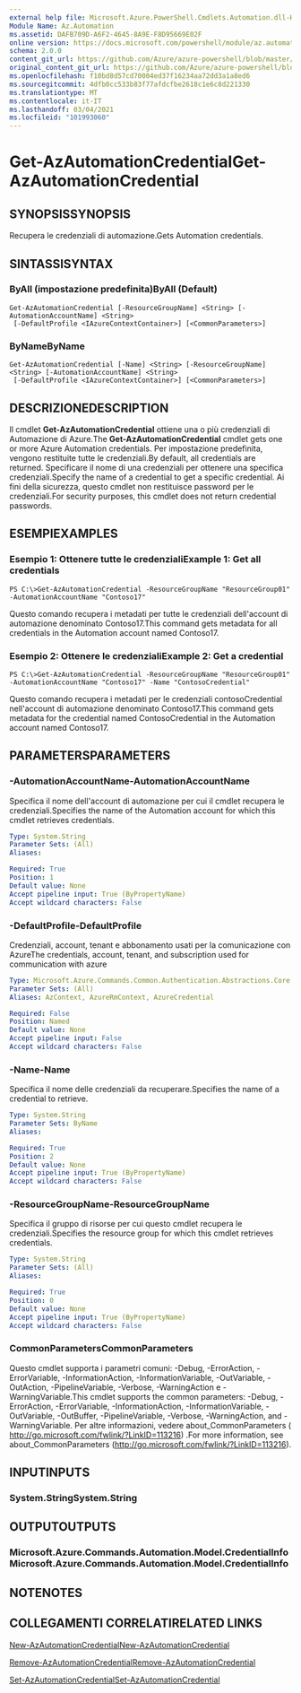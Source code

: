 ```yaml
---
external help file: Microsoft.Azure.PowerShell.Cmdlets.Automation.dll-Help.xml
Module Name: Az.Automation
ms.assetid: DAFB709D-A6F2-4645-8A9E-F8D95669E02F
online version: https://docs.microsoft.com/powershell/module/az.automation/get-azautomationcredential
schema: 2.0.0
content_git_url: https://github.com/Azure/azure-powershell/blob/master/src/Automation/Automation/help/Get-AzAutomationCredential.md
original_content_git_url: https://github.com/Azure/azure-powershell/blob/master/src/Automation/Automation/help/Get-AzAutomationCredential.md
ms.openlocfilehash: f10bd8d57cd70004ed37f16234aa72dd3a1a8ed6
ms.sourcegitcommit: 4dfb0cc533b83f77afdcfbe2618c1e6c8d221330
ms.translationtype: MT
ms.contentlocale: it-IT
ms.lasthandoff: 03/04/2021
ms.locfileid: "101993060"
---
```

# <span data-ttu-id="6f576-101">Get-AzAutomationCredential</span><span class="sxs-lookup"><span data-stu-id="6f576-101">Get-AzAutomationCredential</span></span>

## <span data-ttu-id="6f576-102">SYNOPSIS</span><span class="sxs-lookup"><span data-stu-id="6f576-102">SYNOPSIS</span></span>
<span data-ttu-id="6f576-103">Recupera le credenziali di automazione.</span><span class="sxs-lookup"><span data-stu-id="6f576-103">Gets Automation credentials.</span></span>

## <span data-ttu-id="6f576-104">SINTASSI</span><span class="sxs-lookup"><span data-stu-id="6f576-104">SYNTAX</span></span>

### <span data-ttu-id="6f576-105">ByAll (impostazione predefinita)</span><span class="sxs-lookup"><span data-stu-id="6f576-105">ByAll (Default)</span></span>
```
Get-AzAutomationCredential [-ResourceGroupName] <String> [-AutomationAccountName] <String>
 [-DefaultProfile <IAzureContextContainer>] [<CommonParameters>]
```

### <span data-ttu-id="6f576-106">ByName</span><span class="sxs-lookup"><span data-stu-id="6f576-106">ByName</span></span>
```
Get-AzAutomationCredential [-Name] <String> [-ResourceGroupName] <String> [-AutomationAccountName] <String>
 [-DefaultProfile <IAzureContextContainer>] [<CommonParameters>]
```

## <span data-ttu-id="6f576-107">DESCRIZIONE</span><span class="sxs-lookup"><span data-stu-id="6f576-107">DESCRIPTION</span></span>
<span data-ttu-id="6f576-108">Il cmdlet **Get-AzAutomationCredential** ottiene una o più credenziali di Automazione di Azure.</span><span class="sxs-lookup"><span data-stu-id="6f576-108">The **Get-AzAutomationCredential** cmdlet gets one or more Azure Automation credentials.</span></span>
<span data-ttu-id="6f576-109">Per impostazione predefinita, vengono restituite tutte le credenziali.</span><span class="sxs-lookup"><span data-stu-id="6f576-109">By default, all credentials are returned.</span></span>
<span data-ttu-id="6f576-110">Specificare il nome di una credenziali per ottenere una specifica credenziali.</span><span class="sxs-lookup"><span data-stu-id="6f576-110">Specify the name of a credential to get a specific credential.</span></span>
<span data-ttu-id="6f576-111">Ai fini della sicurezza, questo cmdlet non restituisce password per le credenziali.</span><span class="sxs-lookup"><span data-stu-id="6f576-111">For security purposes, this cmdlet does not return credential passwords.</span></span>

## <span data-ttu-id="6f576-112">ESEMPI</span><span class="sxs-lookup"><span data-stu-id="6f576-112">EXAMPLES</span></span>

### <span data-ttu-id="6f576-113">Esempio 1: Ottenere tutte le credenziali</span><span class="sxs-lookup"><span data-stu-id="6f576-113">Example 1: Get all credentials</span></span>
```
PS C:\>Get-AzAutomationCredential -ResourceGroupName "ResourceGroup01" -AutomationAccountName "Contoso17"
```

<span data-ttu-id="6f576-114">Questo comando recupera i metadati per tutte le credenziali dell'account di automazione denominato Contoso17.</span><span class="sxs-lookup"><span data-stu-id="6f576-114">This command gets metadata for all credentials in the Automation account named Contoso17.</span></span>

### <span data-ttu-id="6f576-115">Esempio 2: Ottenere le credenziali</span><span class="sxs-lookup"><span data-stu-id="6f576-115">Example 2: Get a credential</span></span>
```
PS C:\>Get-AzAutomationCredential -ResourceGroupName "ResourceGroup01" -AutomationAccountName "Contoso17" -Name "ContosoCredential"
```

<span data-ttu-id="6f576-116">Questo comando recupera i metadati per le credenziali contosoCredential nell'account di automazione denominato Contoso17.</span><span class="sxs-lookup"><span data-stu-id="6f576-116">This command gets metadata for the credential named ContosoCredential in the Automation account named Contoso17.</span></span>

## <span data-ttu-id="6f576-117">PARAMETERS</span><span class="sxs-lookup"><span data-stu-id="6f576-117">PARAMETERS</span></span>

### <span data-ttu-id="6f576-118">-AutomationAccountName</span><span class="sxs-lookup"><span data-stu-id="6f576-118">-AutomationAccountName</span></span>
<span data-ttu-id="6f576-119">Specifica il nome dell'account di automazione per cui il cmdlet recupera le credenziali.</span><span class="sxs-lookup"><span data-stu-id="6f576-119">Specifies the name of the Automation account for which this cmdlet retrieves credentials.</span></span>

```yaml
Type: System.String
Parameter Sets: (All)
Aliases:

Required: True
Position: 1
Default value: None
Accept pipeline input: True (ByPropertyName)
Accept wildcard characters: False
```

### <span data-ttu-id="6f576-120">-DefaultProfile</span><span class="sxs-lookup"><span data-stu-id="6f576-120">-DefaultProfile</span></span>
<span data-ttu-id="6f576-121">Credenziali, account, tenant e abbonamento usati per la comunicazione con Azure</span><span class="sxs-lookup"><span data-stu-id="6f576-121">The credentials, account, tenant, and subscription used for communication with azure</span></span>

```yaml
Type: Microsoft.Azure.Commands.Common.Authentication.Abstractions.Core.IAzureContextContainer
Parameter Sets: (All)
Aliases: AzContext, AzureRmContext, AzureCredential

Required: False
Position: Named
Default value: None
Accept pipeline input: False
Accept wildcard characters: False
```

### <span data-ttu-id="6f576-122">-Name</span><span class="sxs-lookup"><span data-stu-id="6f576-122">-Name</span></span>
<span data-ttu-id="6f576-123">Specifica il nome delle credenziali da recuperare.</span><span class="sxs-lookup"><span data-stu-id="6f576-123">Specifies the name of a credential to retrieve.</span></span>

```yaml
Type: System.String
Parameter Sets: ByName
Aliases:

Required: True
Position: 2
Default value: None
Accept pipeline input: True (ByPropertyName)
Accept wildcard characters: False
```

### <span data-ttu-id="6f576-124">-ResourceGroupName</span><span class="sxs-lookup"><span data-stu-id="6f576-124">-ResourceGroupName</span></span>
<span data-ttu-id="6f576-125">Specifica il gruppo di risorse per cui questo cmdlet recupera le credenziali.</span><span class="sxs-lookup"><span data-stu-id="6f576-125">Specifies the resource group for which this cmdlet retrieves credentials.</span></span>

```yaml
Type: System.String
Parameter Sets: (All)
Aliases:

Required: True
Position: 0
Default value: None
Accept pipeline input: True (ByPropertyName)
Accept wildcard characters: False
```

### <span data-ttu-id="6f576-126">CommonParameters</span><span class="sxs-lookup"><span data-stu-id="6f576-126">CommonParameters</span></span>
<span data-ttu-id="6f576-127">Questo cmdlet supporta i parametri comuni: -Debug, -ErrorAction, -ErrorVariable, -InformationAction, -InformationVariable, -OutVariable, -OutAction, -PipelineVariable, -Verbose, -WarningAction e -WarningVariable.</span><span class="sxs-lookup"><span data-stu-id="6f576-127">This cmdlet supports the common parameters: -Debug, -ErrorAction, -ErrorVariable, -InformationAction, -InformationVariable, -OutVariable, -OutBuffer, -PipelineVariable, -Verbose, -WarningAction, and -WarningVariable.</span></span> <span data-ttu-id="6f576-128">Per altre informazioni, vedere about_CommonParameters ( http://go.microsoft.com/fwlink/?LinkID=113216) .</span><span class="sxs-lookup"><span data-stu-id="6f576-128">For more information, see about_CommonParameters (http://go.microsoft.com/fwlink/?LinkID=113216).</span></span>

## <span data-ttu-id="6f576-129">INPUT</span><span class="sxs-lookup"><span data-stu-id="6f576-129">INPUTS</span></span>

### <span data-ttu-id="6f576-130">System.String</span><span class="sxs-lookup"><span data-stu-id="6f576-130">System.String</span></span>

## <span data-ttu-id="6f576-131">OUTPUT</span><span class="sxs-lookup"><span data-stu-id="6f576-131">OUTPUTS</span></span>

### <span data-ttu-id="6f576-132">Microsoft.Azure.Commands.Automation.Model.CredentialInfo</span><span class="sxs-lookup"><span data-stu-id="6f576-132">Microsoft.Azure.Commands.Automation.Model.CredentialInfo</span></span>

## <span data-ttu-id="6f576-133">NOTE</span><span class="sxs-lookup"><span data-stu-id="6f576-133">NOTES</span></span>

## <span data-ttu-id="6f576-134">COLLEGAMENTI CORRELATI</span><span class="sxs-lookup"><span data-stu-id="6f576-134">RELATED LINKS</span></span>

[<span data-ttu-id="6f576-135">New-AzAutomationCredential</span><span class="sxs-lookup"><span data-stu-id="6f576-135">New-AzAutomationCredential</span></span>](./New-AzAutomationCredential.md)

[<span data-ttu-id="6f576-136">Remove-AzAutomationCredential</span><span class="sxs-lookup"><span data-stu-id="6f576-136">Remove-AzAutomationCredential</span></span>](./Remove-AzAutomationCredential.md)

[<span data-ttu-id="6f576-137">Set-AzAutomationCredential</span><span class="sxs-lookup"><span data-stu-id="6f576-137">Set-AzAutomationCredential</span></span>](./Set-AzAutomationCredential.md)


